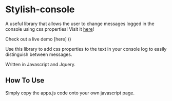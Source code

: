 # Stylish-console
A useful library that allows the user to change messages logged in the console using css properties! Visit it [here](https://github.com/JPrevost21/stylish-console)!

Check out a live demo [here] ()

Use this library to add css properties to the text in your console log to easily distinguish between messages.

Written in Javascript and Jquery.

## How To Use
Simply copy the apps.js code onto your own javascript page.